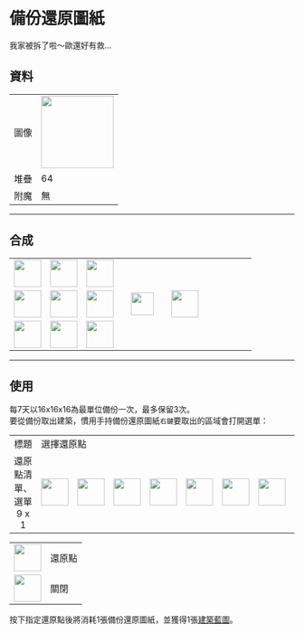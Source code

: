 # 備份還原圖紙
我家被拆了啦～歐還好有救...

## 資料
<table>
    <tr><td align="end">圖像</td><td><img src="https://i.imgur.com/O3QyLrA.png" width="128"/></td></tr>
    <tr><td align="end">堆疊</td><td>64</td></tr>
    <tr><td align="end">附魔</td><td>無</td></tr>
</table>

---

## 合成
<table>
    <tr><td><img src="https://i.imgur.com/qdbMLqO.png" width="48"/></td><td><img src="https://i.imgur.com/0WdppIA.png" width="48"/></td><td><img src="https://i.imgur.com/qdbMLqO.png" width="48"/></td><td colspan="3"></td></tr>
    <tr><td><img src="https://i.imgur.com/0WdppIA.png" width="48"/></td><td><img src="https://i.imgur.com/NfBvYUE.png" width="48"/></td><td><img src="https://i.imgur.com/0WdppIA.png" width="48"/></td><td width="70" align="center"><img src="https://i.imgur.com/VE0KqIE.png" width="40"/></td><td><img src="https://i.imgur.com/O3QyLrA.png" width="48"/></td><td width="70"></td></tr>
    <tr><td><img src="https://i.imgur.com/qdbMLqO.png" width="48"/></td><td><img src="https://i.imgur.com/0WdppIA.png" width="48"/></td><td><img src="https://i.imgur.com/qdbMLqO.png" width="48"/></td><td colspan="3"></td></tr>
</table>

---

## 使用
每7天以16x16x16為最單位備份一次，最多保留3次。  
要從備份取出建築，慣用手持備份還原圖紙`右鍵`要取出的區域會打開選單：

<table>
    <tr><td align="center">標題</td><td colspan="9">選擇還原點</td></tr>
    <tr><td align="center">還原點清單、選單<br/>9 x 1</td><td><img src="https://i.imgur.com/voxcDyZ.png" width="48"/></td><td><img src="https://i.imgur.com/voxcDyZ.png" width="48"/></td><td><img src="https://i.imgur.com/voxcDyZ.png" width="48"/></td><td><img src="https://i.imgur.com/wl43BjZ.png" width="48"/></td><td><img src="https://i.imgur.com/wl43BjZ.png" width="48"/></td><td><img src="https://i.imgur.com/wl43BjZ.png" width="48"/></td><td><img src="https://i.imgur.com/wl43BjZ.png" width="48"/></td><td><img src="https://i.imgur.com/wl43BjZ.png" width="48"/></td><td><img src="https://i.imgur.com/sAwvuIi.png" width="48"/></td></tr>
</table>

<table>
    <tr><td align="center"><img src="https://i.imgur.com/voxcDyZ.png" width="48"/></td><td>還原點</td></tr>
    <tr><td align="center"><img src="https://i.imgur.com/sAwvuIi.png" width="48"/></td><td>關閉</td></tr>
</table>

按下指定還原點後將消耗1張備份還原圖紙，並獲得1張[建築藍圖](build_blueprint.md)。